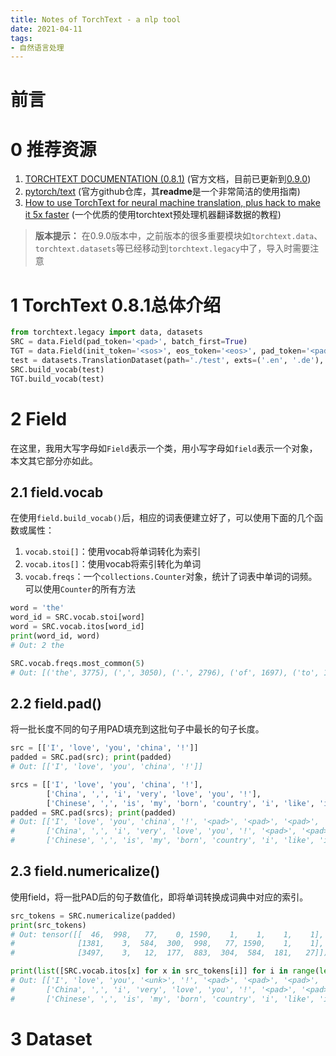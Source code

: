 ```yaml
---
title: Notes of TorchText - a nlp tool
date: 2021-04-11
tags:
- 自然语言处理
---
```


# 前言

# 0 推荐资源
1. [TORCHTEXT DOCUMENTATION (0.8.1)](https://pytorch.org/text/0.8.1/) (官方文档，目前已更新到[0.9.0](https://pytorch.org/text/stable/index.html))
2. [pytorch/text](https://github.com/pytorch/text#data) (官方github仓库，其**readme**是一个非常简洁的使用指南)
3. [How to use TorchText for neural machine translation, plus hack to make it 5x faster](https://towardsdatascience.com/how-to-use-torchtext-for-neural-machine-translation-plus-hack-to-make-it-5x-faster-77f3884d95#8a90) (一个优质的使用torchtext预处理机器翻译数据的教程)

> **版本提示：** 在0.9.0版本中，之前版本的很多重要模块如```torchtext.data```、```torchtext.datasets```等已经移动到```torchtext.legacy```中了，导入时需要注意  

# 1 TorchText 0.8.1总体介绍

```python
from torchtext.legacy import data, datasets
SRC = data.Field(pad_token='<pad>', batch_first=True)
TGT = data.Field(init_token='<sos>', eos_token='<eos>', pad_token='<pad>', batch_first=True)
test = datasets.TranslationDataset(path='./test', exts=('.en', '.de'), fields=(('src', SRC), ('trg', TGT)))
SRC.build_vocab(test)
TGT.build_vocab(test)
```
# 2 Field
在这里，我用大写字母如```Field```表示一个类，用小写字母如```field```表示一个对象，本文其它部分亦如此。
## 2.1 field.vocab
在使用```field.build_vocab()```后，相应的词表便建立好了，可以使用下面的几个函数或属性：
1. ```vocab.stoi[]```：使用vocab将单词转化为索引
2. ```vocab.itos[]```：使用vocab将索引转化为单词
3. ```vocab.freqs```：一个```collections.Counter```对象，统计了词表中单词的词频。可以使用```Counter```的所有方法

```python
word = 'the'
word_id = SRC.vocab.stoi[word]
word = SRC.vocab.itos[word_id]
print(word_id, word)
# Out: 2 the

SRC.vocab.freqs.most_common(5)
# Out: [('the', 3775), (',', 3050), ('.', 2796), ('of', 1697), ('to', 1682)]
```
## 2.2 field.pad()
将一批长度不同的句子用PAD填充到这批句子中最长的句子长度。
```python
src = [['I', 'love', 'you', 'china', '!']]
padded = SRC.pad(src); print(padded)
# Out: [['I', 'love', 'you', 'china', '!']]

srcs = [['I', 'love', 'you', 'china', '!'],
        ['China', ',', 'i', 'very', 'love', 'you', '!'],
        ['Chinese', ',', 'is', 'my', 'born', 'country', 'i', 'like', 'it']]
padded = SRC.pad(srcs); print(padded)
# Out: [['I', 'love', 'you', 'china', '!', '<pad>', '<pad>', '<pad>', '<pad>'], 
#       ['China', ',', 'i', 'very', 'love', 'you', '!', '<pad>', '<pad>'], 
#       ['Chinese', ',', 'is', 'my', 'born', 'country', 'i', 'like', 'it']]
```

## 2.3 field.numericalize()
使用field，将一批PAD后的句子数值化，即将单词转换成词典中对应的索引。
```python
src_tokens = SRC.numericalize(padded)
print(src_tokens)
# Out: tensor([[  46,  998,   77,    0, 1590,    1,    1,    1,    1],
#              [1381,    3,  584,  300,  998,   77, 1590,    1,    1],
#              [3497,    3,   12,  177,  883,  304,  584,  181,   27]])

print(list([SRC.vocab.itos[x] for x in src_tokens[i]] for i in range(len(src_tokens))))
# Out: [['I', 'love', 'you', '<unk>', '!', '<pad>', '<pad>', '<pad>', '<pad>'], 
#       ['China', ',', 'i', 'very', 'love', 'you', '!', '<pad>', '<pad>'], 
#       ['Chinese', ',', 'is', 'my', 'born', 'country', 'i', 'like', 'it']]
```


# 3 Dataset
